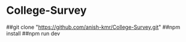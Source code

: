 # College-Survey

##git clone "https://github.com/anish-kmr/College-Survey.git"
##npm install
##npm run dev
